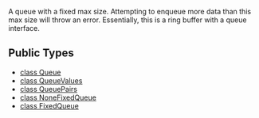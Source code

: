 A queue with a fixed max size. Attempting to enqueue more data than this
max size will throw an error. Essentially, this is a ring buffer with a
queue interface.


## Public Types

* [class Queue](wallaroo_labs-queue-Queue.md)
* [class QueueValues](wallaroo_labs-queue-QueueValues.md)
* [class QueuePairs](wallaroo_labs-queue-QueuePairs.md)
* [class NoneFixedQueue](wallaroo_labs-queue-NoneFixedQueue.md)
* [class FixedQueue](wallaroo_labs-queue-FixedQueue.md)

